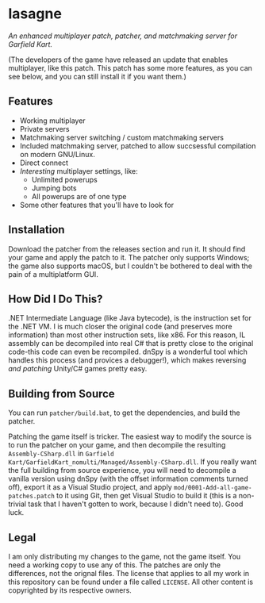 # lasagne
_An enhanced multiplayer patch, patcher, and matchmaking server for Garfield Kart._

(The developers of the game have released an update that enables multiplayer, like this patch. This patch has some more features, as you can see below, and you can still install it if you want them.)

## Features

* Working multiplayer
* Private servers
* Matchmaking server switching / custom matchmaking servers
* Included matchmaking server, patched to allow succsessful compilation on modern GNU/Linux.
* Direct connect
* _Interesting_ multiplayer settings, like:
  - Unlimited powerups
  - Jumping bots
  - All powerups are of one type
* Some other features that you'll have to look for

## Installation

Download the patcher from the releases section and run it. It should find your game and apply the patch to it. The patcher only supports Windows; the game also supports macOS, but I couldn't be bothered to deal with the pain of a multiplatform GUI.

## How Did I Do This?

.NET Intermediate Language (like Java bytecode), is the instruction set for the .NET VM. I is much closer the original code (and preserves more information) than most other instruction sets, like x86. For this reason, IL assembly can be decompiled into real C# that is pretty close to the original code-this code can even be recompiled. dnSpy is a wonderful tool which handles this process (and provices a debugger!), which makes reversing _and patching_ Unity/C# games pretty easy.

## Building from Source

You can run `patcher/build.bat`, to get the dependencies, and build the patcher.

Patching the game itself is tricker. The easiest way to modify the source is to run the patcher on your game, and then decompile the resulting `Assembly-CSharp.dll` in `Garfield Kart/GarfieldKart_nomulti/Managed/Assembly-CSharp.dll`. If you really want the full building from source experience, you will need to decompile a vanilla version using dnSpy (with the offset information comments turned off), export it as a Visual Studio project, and apply `mod/0001-Add-all-game-patches.patch` to it using Git, then get Visual Studio to build it (this is a non-trivial task that I haven't gotten to work, because I didn't need to). Good luck.

## Legal

I am only distributing my changes to the game, not the game itself. You need a working copy to use any of this. The patches are only the differences, not the orignal files. The license that applies to all my work in this repository can be found under a file called `LICENSE`. All other content is copyrighted by its respective owners.
